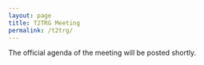 ```yaml
---
layout: page
title: T2TRG Meeting
permalink: /t2trg/
---
```


The official agenda of the meeting will be posted shortly.
